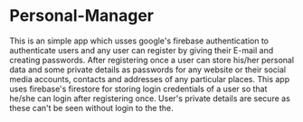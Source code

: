 # Personal-Manager
This is an simple app which usses google's firebase authentication to authenticate users and any user can register by giving their E-mail and creating passwords. After registering once a user can store his/her personal data and some private details as passwords for any website or their social media accounts, contacts and addresses of any particular places. This app uses firebase's firestore for storing login credentials of a user so that he/she can login after registering once. User's private details are secure as these can't be seen without login to the the.
